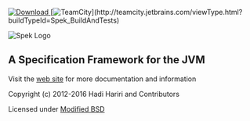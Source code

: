 [![Download](https://api.bintray.com/packages/jetbrains/spek/spek/images/download.svg) ](https://bintray.com/jetbrains/spek/spek/_latestVersion)
[![TeamCity](http://teamcity.jetbrains.com/app/rest/builds/buildType:(id:Spek_BuildAndTests)/statusIcon)](http://teamcity.jetbrains.com/viewType.html?buildTypeId=Spek_BuildAndTests)

![Spek Logo](spek-logo.png)

## A Specification Framework for the JVM

Visit the [web site](https://spekframework.github.io/spek) for more documentation and information

Copyright (c) 2012-2016 Hadi Hariri and Contributors

Licensed under [Modified BSD](https://github.com/spekframework/spek/blob/master/LICENSE.TXT)

